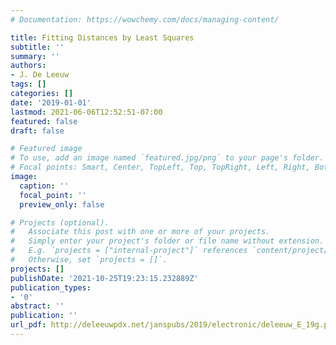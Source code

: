 ```yaml
---
# Documentation: https://wowchemy.com/docs/managing-content/

title: Fitting Distances by Least Squares
subtitle: ''
summary: ''
authors:
- J. De Leeuw
tags: []
categories: []
date: '2019-01-01'
lastmod: 2021-06-06T12:52:51-07:00
featured: false
draft: false

# Featured image
# To use, add an image named `featured.jpg/png` to your page's folder.
# Focal points: Smart, Center, TopLeft, Top, TopRight, Left, Right, BottomLeft, Bottom, BottomRight.
image:
  caption: ''
  focal_point: ''
  preview_only: false

# Projects (optional).
#   Associate this post with one or more of your projects.
#   Simply enter your project's folder or file name without extension.
#   E.g. `projects = ["internal-project"]` references `content/project/deep-learning/index.md`.
#   Otherwise, set `projects = []`.
projects: []
publishDate: '2021-10-25T19:23:15.232889Z'
publication_types:
- '0'
abstract: ''
publication: ''
url_pdf: http://deleeuwpdx.net/janspubs/2019/electronic/deleeuw_E_19g.pdf
---
```

